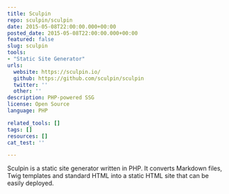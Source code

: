 ```yaml
---
title: Sculpin
repo: sculpin/sculpin
date: 2015-05-08T22:00:00.000+00:00
posted_date: 2015-05-08T22:00:00.000+00:00
featured: false
slug: sculpin
tools:
- "Static Site Generator"
urls:
  website: https://sculpin.io/
  github: https://github.com/sculpin/sculpin
  twitter: ''
  other: ''
description: PHP-powered SSG
license: Open Source
language: PHP

related_tools: []
tags: []
resources: []
cat_test: ''

---
```

Sculpin is a static site generator written in PHP. It converts Markdown files, Twig templates and standard HTML into a static HTML site that can be easily deployed.
